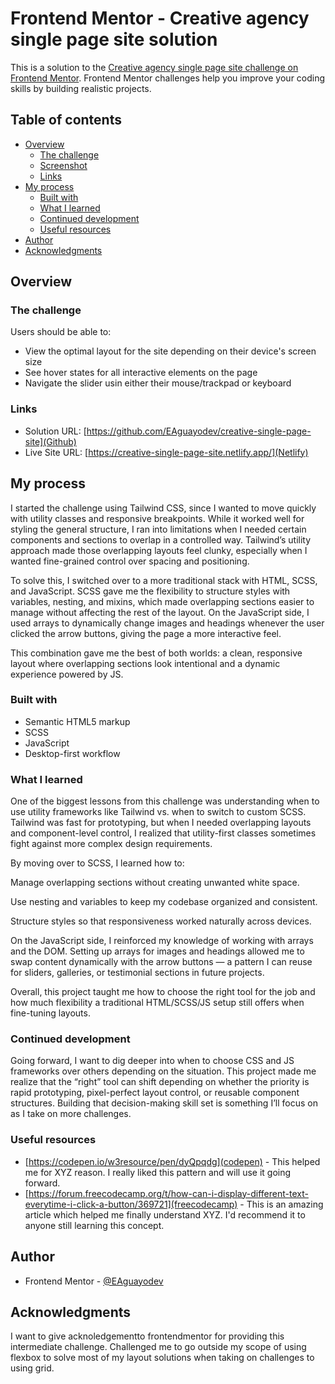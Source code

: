 # Frontend Mentor - Creative agency single page site solution

This is a solution to the [Creative agency single page site challenge on Frontend Mentor](https://www.frontendmentor.io/challenges/creative-agency-singlepage-site-Pq6V3I2RM). Frontend Mentor challenges help you improve your coding skills by building realistic projects. 

## Table of contents

- [Overview](#overview)
  - [The challenge](#the-challenge)
  - [Screenshot](#screenshot)
  - [Links](#links)
- [My process](#my-process)
  - [Built with](#built-with)
  - [What I learned](#what-i-learned)
  - [Continued development](#continued-development)
  - [Useful resources](#useful-resources)
- [Author](#author)
- [Acknowledgments](#acknowledgments)

## Overview

### The challenge

Users should be able to:

- View the optimal layout for the site depending on their device's screen size
- See hover states for all interactive elements on the page
- Navigate the slider usin either their mouse/trackpad or keyboard


### Links

- Solution URL: [https://github.com/EAguayodev/creative-single-page-site](Github)
- Live Site URL: [https://creative-single-page-site.netlify.app/](Netlify)

## My process
I started the challenge using Tailwind CSS, since I wanted to move quickly with utility classes and responsive breakpoints. While it worked well for styling the general structure, I ran into limitations when I needed certain components and sections to overlap in a controlled way. Tailwind’s utility approach made those overlapping layouts feel clunky, especially when I wanted fine-grained control over spacing and positioning.

To solve this, I switched over to a more traditional stack with HTML, SCSS, and JavaScript. SCSS gave me the flexibility to structure styles with variables, nesting, and mixins, which made overlapping sections easier to manage without affecting the rest of the layout. On the JavaScript side, I used arrays to dynamically change images and headings whenever the user clicked the arrow buttons, giving the page a more interactive feel.

This combination gave me the best of both worlds: a clean, responsive layout where overlapping sections look intentional and a dynamic experience powered by JS.

### Built with

- Semantic HTML5 markup
- SCSS
- JavaScript
- Desktop-first workflow

### What I learned
One of the biggest lessons from this challenge was understanding when to use utility frameworks like Tailwind vs. when to switch to custom SCSS. Tailwind was fast for prototyping, but when I needed overlapping layouts and component-level control, I realized that utility-first classes sometimes fight against more complex design requirements.

By moving over to SCSS, I learned how to:

Manage overlapping sections without creating unwanted white space.

Use nesting and variables to keep my codebase organized and consistent.

Structure styles so that responsiveness worked naturally across devices.

On the JavaScript side, I reinforced my knowledge of working with arrays and the DOM. Setting up arrays for images and headings allowed me to swap content dynamically with the arrow buttons — a pattern I can reuse for sliders, galleries, or testimonial sections in future projects.

Overall, this project taught me how to choose the right tool for the job and how much flexibility a traditional HTML/SCSS/JS setup still offers when fine-tuning layouts.


### Continued development

Going forward, I want to dig deeper into when to choose CSS and JS frameworks over others depending on the situation. This project made me realize that the “right” tool can shift depending on whether the priority is rapid prototyping, pixel-perfect layout control, or reusable component structures. Building that decision-making skill set is something I’ll focus on as I take on more challenges.


### Useful resources

- [https://codepen.io/w3resource/pen/dyQpqdg](codepen) - This helped me for XYZ reason. I really liked this pattern and will use it going forward.
- [https://forum.freecodecamp.org/t/how-can-i-display-different-text-everytime-i-click-a-button/369721](freecodecamp) - This is an amazing article which helped me finally understand XYZ. I'd recommend it to anyone still learning this concept.


## Author

- Frontend Mentor - [@EAguayodev](https://www.frontendmentor.io/profile/EAguayodev)


## Acknowledgments

I want to give acknoledgementto frontendmentor for providing this intermediate challenge. Challenged me to go outside my scope of using flexbox to solve most of my layout solutions when taking on challenges to using grid.